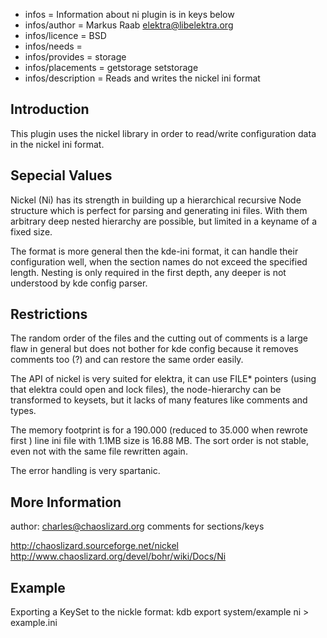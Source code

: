 - infos = Information about ni plugin is in keys below
- infos/author = Markus Raab <elektra@libelektra.org>
- infos/licence = BSD
- infos/needs =
- infos/provides = storage
- infos/placements = getstorage setstorage
- infos/description = Reads and writes the nickel ini format

## Introduction ##

This plugin uses the nickel library in order to read/write configuration data in the nickel ini format.

## Sepecial Values

Nickel (Ni) has its strength in building up a hierarchical
recursive Node structure which is perfect for parsing and
generating ini files. With them arbitrary deep nested hierarchy
are possible, but limited in a keyname of a fixed size.

The format is more general then the kde-ini format, it can
handle their configuration well, when the section names
do not exceed the specified length. Nesting is only required
in the first depth, any deeper is not understood by kde config
parser.


## Restrictions ## 

The random order of the files and the cutting out of comments
is a large flaw in general but does not bother for kde config
because it removes comments too (?) and can restore the same
order easily.

The API of nickel is very suited for elektra, it can use
FILE* pointers (using that elektra could open and lock
files), the node-hierarchy can be transformed to
keysets, but it lacks of many features like comments
and types.

The memory footprint is for a 190.000 (reduced to 35.000 when
rewrote first ) line ini file with 1.1MB size is 16.88 MB.
The sort order is not stable, even not with the same file
rewritten again.

The error handling is
very spartanic.

## More Information ##

author: charles@chaoslizard.org
comments for sections/keys

http://chaoslizard.sourceforge.net/nickel
http://www.chaoslizard.org/devel/bohr/wiki/Docs/Ni

## Example ##

Exporting a KeySet to the nickle format:
	kdb export system/example ni > example.ini
